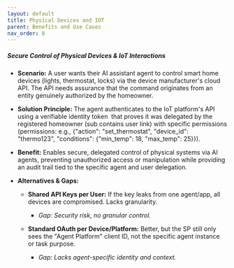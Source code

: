 ```yaml
---
layout: default
title: Physical Devices and IOT
parent: Benefits and Use Cases
nav_order: 8
---
```

##### Secure Control of Physical Devices & IoT Interactions

- **Scenario:** A user wants their AI assistant agent to control smart home devices (lights, thermostat, locks) via the device manufacturer's cloud API. The API needs assurance that the command originates from an entity genuinely authorized by the homeowner.
    
- **Solution Principle:** The agent authenticates to the IoT platform's API using a verifiable identity token  that proves it was delegated by the registered homeowner (sub contains user link) with specific permissions (permissions: e.g., {"action": "set_thermostat", "device_id": "thermo123", "conditions": {"min_temp": 18, "max_temp": 25}}).
    
- **Benefit:** Enables secure, delegated control of physical systems via AI agents, preventing unauthorized access or manipulation while providing an audit trail tied to the specific agent and user delegation.
    
- **Alternatives & Gaps:**
    

	- **Shared API Keys per User:** If the key leaks from one agent/app, all devices are compromised. Lacks granularity. 
		- *Gap: Security risk, no granular control.*
    

	- **Standard OAuth per Device/Platform:** Better, but the SP still only sees the "Agent Platform" client ID, not the specific agent instance or task purpose. 
		- *Gap: Lacks agent-specific identity and context.*